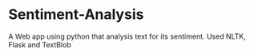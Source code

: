 # Sentiment-Analysis
A Web app using python that analysis text for its sentiment. Used NLTK, Flask and TextBlob

